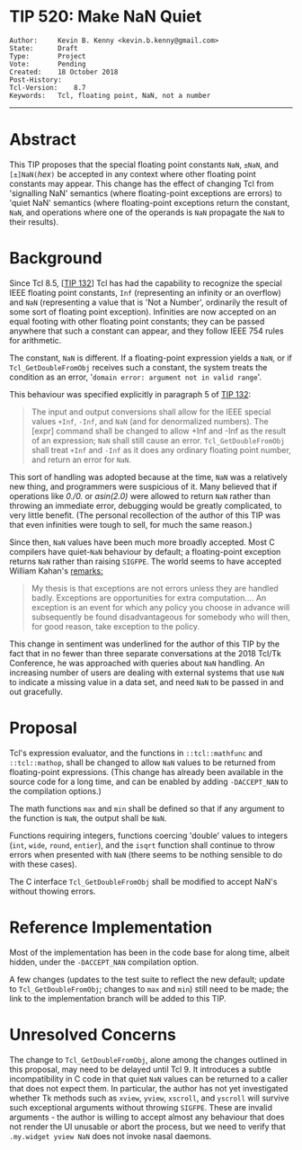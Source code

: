 # TIP 520: Make NaN Quiet
	Author:		Kevin B. Kenny <kevin.b.kenny@gmail.com>
	State:		Draft
	Type:		Project
	Vote:		Pending
	Created:	18 October 2018
	Post-History:
	Tcl-Version:	8.7
	Keywords:	Tcl, floating point, NaN, not a number
-----
# Abstract

This TIP proposes that the special floating point constants `NaN`,
`±NaN`, and `[±]NaN(`_hex_`)` be accepted in any context where
other floating point constants may appear. This change has the effect
of changing Tcl from 'signalling NaN' semantics (where floating-point
exceptions are errors) to 'quiet NaN' semantics (where floating-point
exceptions return the constant, `NaN`, and operations where one of the
operands is `NaN` propagate the `NaN` to their results).

# Background

Since Tcl 8.5, [[TIP 132](132.md)] Tcl has had the capability to
recognize the special IEEE floating point constants, `Inf`
(representing an infinity or an overflow) and `NaN` (representing a
value that is 'Not a Number', ordinarily the result of some sort of
floating point exception).  Infinities are now accepted on an equal
footing with other floating point constants; they can be passed
anywhere that such a constant can appear, and they follow IEEE 754
rules for arithmetic.

The constant, `NaN` is different.  If a floating-point expression
yields a `NaN`, or if `Tcl_GetDoubleFromObj` receives such a
constant, the system treats the condition as an error, '`domain error:
argument not in valid range`'.

This behaviour was specified explicitly in paragraph 5 of [TIP
132](132.md):

  > The input and output conversions shall allow for the IEEE special
    values `+Inf`, `-Inf`, and `NaN` (and for denormalized numbers). The
    [expr] command shall be changed to allow +Inf and -Inf as the
    result of an expression; `NaN` shall still cause an
    error. `Tcl_GetDoubleFromObj` shall treat `+Inf` and `-Inf` as it does
    any ordinary floating point number, and return an error for `NaN`.

This sort of handling was adopted because at the time, `NaN` was a
relatively new thing, and programmers were suspicious of it. Many
believed that if operations like _0./0._ or _asin(2.0)_ were allowed
to return `NaN` rather than throwing an immediate error, debugging
would be greatly complicated, to very little benefit. (The personal
recollection of the author of this TIP was that even infinities were
tough to sell, for much the same reason.)

Since then, `NaN` values have been much more broadly accepted. Most
C compilers have quiet-`NaN` behaviour by default; a floating-point
exception returns `NaN` rather than raising `SIGFPE`.  The world
seems to have accepted William Kahan's [remarks:](http://www.drdobbs.com/architecture-and-design/a-conversation-with-william-kahan/184410314)

  > My thesis is that exceptions are not errors unless they are
    handled badly. Exceptions are opportunities for extra
    computation.... An exception is an event for which any policy you
    choose in advance will subsequently be found disadvantageous for
    somebody who will then, for good reason, take exception to the
    policy.

This change in sentiment was underlined for the author of this TIP
by the fact that in no fewer than three separate conversations at the
2018 Tcl/Tk Conference, he was approached with queries about `NaN`
handling. An increasing number of users are dealing with external systems
that use `NaN` to indicate a missing value in a data set, and
need `NaN` to be passed in and out gracefully.

# Proposal

Tcl's expression evaluator, and the functions in `::tcl::mathfunc`
and `::tcl::mathop`, shall be changed to allow `NaN` values to
be returned from floating-point expressions. (This change has already
been available in the source code for a long time, and can be enabled
by adding `-DACCEPT_NAN` to the compilation options.)

The math functions `max` and `min` shall be defined so that if any
argument to the function is `NaN`, the output shall be `NaN`.

Functions requiring integers, functions coercing 'double' values to
integers (`int`, `wide`, `round`, `entier`), and the `isqrt`
function shall continue to throw errors when presented with `NaN`
(there seems to be nothing sensible to do with these cases).

The C interface `Tcl_GetDoubleFromObj` shall be modified to accept
NaN's without thowing errors.

# Reference Implementation

Most of the implementation has been in the code base for along time,
albeit hidden, under the `-DACCEPT_NAN` compilation option.

A few changes (updates to the test suite to reflect the new default;
update to `Tcl_GetDoubleFromObj`; changes to `max` and `min`)
still need to be made; the link to the implementation branch will
be added to this TIP.

# Unresolved Concerns

The change to `Tcl_GetDoubleFromObj`, alone among the changes outlined
in this proposal, may need to be delayed until Tcl 9. It introduces a
subtle incompatibility in C code in that quiet `NaN` values can be
returned to a caller that does not expect them. In particular, the
author has not yet investigated whether Tk methods such as `xview`,
`yview`, `xscroll`, and `yscroll` will survive such exceptional
arguments without throwing `SIGFPE`.  These are invalid arguments -
the author is willing to accept almost any behaviour that does not
render the UI unusable or abort the process, but we need to verify
that `.my.widget yview NaN` does not invoke nasal daemons.

